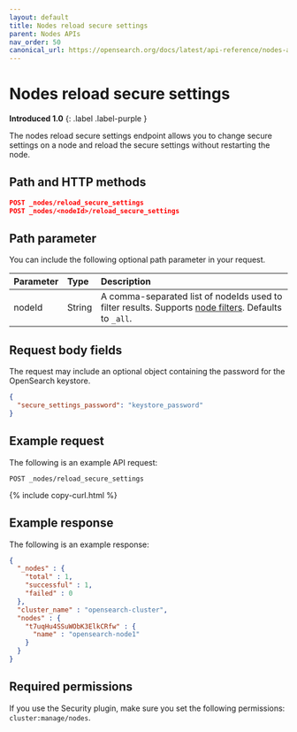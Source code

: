 ```yaml
---
layout: default
title: Nodes reload secure settings
parent: Nodes APIs
nav_order: 50
canonical_url: https://opensearch.org/docs/latest/api-reference/nodes-apis/nodes-reload-secure/
---
```


# Nodes reload secure settings
**Introduced 1.0**
{: .label .label-purple }

The nodes reload secure settings endpoint allows you to change secure settings on a node and reload the secure settings without restarting the node.

## Path and HTTP methods

```json
POST _nodes/reload_secure_settings
POST _nodes/<nodeId>/reload_secure_settings
```

## Path parameter

You can include the following optional path parameter in your request.

Parameter | Type | Description
:--- | :--- | :---
nodeId | String | A comma-separated list of nodeIds used to filter results. Supports [node filters]({{site.url}}{{site.baseurl}}/api-reference/nodes-apis/index/#node-filters). Defaults to `_all`.

## Request body fields

The request may include an optional object containing the password for the OpenSearch keystore.

```json
{
  "secure_settings_password": "keystore_password"
}
```

## Example request

The following is an example API request:

```
POST _nodes/reload_secure_settings
```
{% include copy-curl.html %}

## Example response

The following is an example response:

```json
{
  "_nodes" : {
    "total" : 1,
    "successful" : 1,
    "failed" : 0
  },
  "cluster_name" : "opensearch-cluster",
  "nodes" : {
    "t7uqHu4SSuWObK3ElkCRfw" : {
      "name" : "opensearch-node1"
    }
  }
}
```

## Required permissions

If you use the Security plugin, make sure you set the following permissions: `cluster:manage/nodes`.